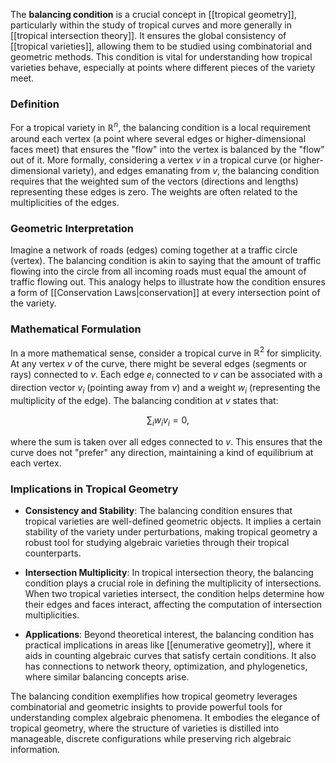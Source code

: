 The **balancing condition** is a crucial concept in [[tropical geometry]], particularly within the study of tropical curves and more generally in [[tropical intersection theory]]. It ensures the global consistency of [[tropical varieties]], allowing them to be studied using combinatorial and geometric methods. This condition is vital for understanding how tropical varieties behave, especially at points where different pieces of the variety meet.

### Definition

For a tropical variety in $\mathbb{R}^n$, the balancing condition is a local requirement around each vertex (a point where several edges or higher-dimensional faces meet) that ensures the "flow" into the vertex is balanced by the "flow" out of it. More formally, considering a vertex $v$ in a tropical curve (or higher-dimensional variety), and edges emanating from $v$, the balancing condition requires that the weighted sum of the vectors (directions and lengths) representing these edges is zero. The weights are often related to the multiplicities of the edges.

### Geometric Interpretation

Imagine a network of roads (edges) coming together at a traffic circle (vertex). The balancing condition is akin to saying that the amount of traffic flowing into the circle from all incoming roads must equal the amount of traffic flowing out. This analogy helps to illustrate how the condition ensures a form of [[Conservation Laws|conservation]] at every intersection point of the variety.

### Mathematical Formulation

In a more mathematical sense, consider a tropical curve in $\mathbb{R}^2$ for simplicity. At any vertex $v$ of the curve, there might be several edges (segments or rays) connected to $v$. Each edge $e_i$ connected to $v$ can be associated with a direction vector $v_i$ (pointing away from $v$) and a weight $w_i$ (representing the multiplicity of the edge). The balancing condition at $v$ states that:

$$
\sum_i w_i v_i = 0,
$$

where the sum is taken over all edges connected to $v$. This ensures that the curve does not "prefer" any direction, maintaining a kind of equilibrium at each vertex.

### Implications in Tropical Geometry

- **Consistency and Stability**: The balancing condition ensures that tropical varieties are well-defined geometric objects. It implies a certain stability of the variety under perturbations, making tropical geometry a robust tool for studying algebraic varieties through their tropical counterparts.

- **Intersection Multiplicity**: In tropical intersection theory, the balancing condition plays a crucial role in defining the multiplicity of intersections. When two tropical varieties intersect, the condition helps determine how their edges and faces interact, affecting the computation of intersection multiplicities.

- **Applications**: Beyond theoretical interest, the balancing condition has practical implications in areas like [[enumerative geometry]], where it aids in counting algebraic curves that satisfy certain conditions. It also has connections to network theory, optimization, and phylogenetics, where similar balancing concepts arise.

The balancing condition exemplifies how tropical geometry leverages combinatorial and geometric insights to provide powerful tools for understanding complex algebraic phenomena. It embodies the elegance of tropical geometry, where the structure of varieties is distilled into manageable, discrete configurations while preserving rich algebraic information.